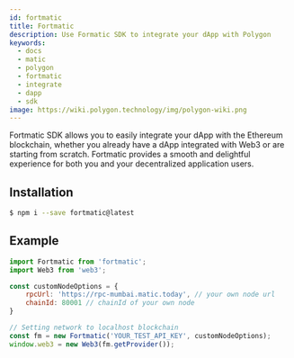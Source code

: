 ```yaml
---
id: fortmatic
title: Fortmatic
description: Use Formatic SDK to integrate your dApp with Polygon
keywords:
  - docs
  - matic
  - polygon
  - fortmatic
  - integrate
  - dapp
  - sdk
image: https://wiki.polygon.technology/img/polygon-wiki.png
---
```


Fortmatic SDK allows you to easily integrate your dApp with the Ethereum blockchain, whether you already have a dApp integrated with Web3 or are starting from scratch. Fortmatic provides a smooth and delightful experience for both you and your decentralized application users.

## Installation

```bash
$ npm i --save fortmatic@latest
```

## Example

```js title="example.js"
import Fortmatic from 'fortmatic';
import Web3 from 'web3';

const customNodeOptions = {
    rpcUrl: 'https://rpc-mumbai.matic.today', // your own node url
    chainId: 80001 // chainId of your own node
}

// Setting network to localhost blockchain
const fm = new Fortmatic('YOUR_TEST_API_KEY', customNodeOptions);
window.web3 = new Web3(fm.getProvider());
```